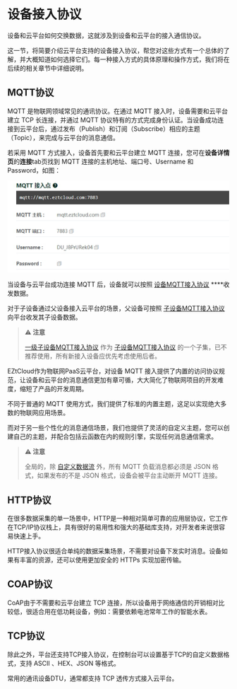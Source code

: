# 设备接入协议

设备和云平台如何交换数据，这就涉及到设备和云平台的接入通信协议。

这一节，将简要介绍云平台支持的设备接入协议，帮您对这些方式有一个总体的了解，并大概知道如何选择它们。每一种接入方式的具体原理和操作方式，我们将在后续的相关章节中详细说明。

## MQTT协议

MQTT 是物联网领域常见的通讯协议。在通过 MQTT 接入时，设备需要和云平台建立 TCP 长连接，并通过 MQTT 协议特有的方式完成身份认证。当设备成功连接到云平台后，通过发布（Publish）和订阅（Subscribe）相应的主题（Topic），来完成与云平台的消息通信。

若采用 MQTT 方式接入，设备首先要和云平台建立 MQTT 连接，您可在**设备详情页**的**连接**tab页找到 MQTT 连接的主机地址、端口号、Username 和 Password，如图：

![img](设备接入协议/docs02设备接入assetswps1.png)

当设备与云平台成功连接 MQTT 后，设备就可以按照 [设备MQTT接入协议](设备MQTT接入协议.md) ****收发数据。

对于子设备通过父设备接入云平台的场景，父设备可按照 [子设备MQTT接入协议](子设备MQTT接入协议.md) 向平台收发其子设备数据。

> **⚠️ 注意**
>
> [一级子设备MQTT接入协议](一级子设备MQTT接入协议.md) 作为 [子设备MQTT接入协议](子设备MQTT接入协议.md) 的一个子集，已不推荐使用，所有新接入设备应优先考虑使用后者。

EZtCloud作为物联网PaaS云平台，对设备 MQTT 接入提供了内置的访问协议规范，让设备和云平台的消息通信更加有章可循，大大简化了物联网项目的开发难度，缩短了产品的开发周期。

不同于普通的 MQTT 使用方式，我们提供了标准的内置主题，这足以实现绝大多数的物联网应用场景。

而对于另一些个性化的消息通信场景，我们也提供了灵活的自定义主题，您可以创建自己的主题，并配合包括云函数在内的规则引擎，实现任何消息通信需求。

> **⚠️ 注意**
>
> 全局的，除 [自定义数据流](自定义数据流.md) 外，所有 MQTT 负载消息都必须是 JSON 格式，如果发布的不是 JSON 格式，设备会被平台主动断开 MQTT 连接。


## HTTP协议

在很多数据采集的单一场景中，HTTP是一种相对简单可靠的应用层协议，它工作在TCP/IP协议栈上，具有很好的易用性和强大的基础库支持，对开发者来说很容易快速上手。

HTTP接入协议很适合单纯的数据采集场景，不需要对设备下发实时消息。设备如果有丰富的资源，还可以使用更加安全的 HTTPs 实现加密传输。

## COAP协议

CoAP由于不需要和云平台建立 TCP 连接，所以设备用于网络通信的开销相对比较低，很适合用在低功耗设备，例如：需要依赖电池常年工作的智能水表。

## TCP协议

除此之外，平台还支持TCP接入协议，在控制台可以设置基于TCP的自定义数据格式，支持 ASCII 、HEX、JSON 等格式。

常用的通讯设备DTU，通常都支持 TCP 透传方式接入云平台。